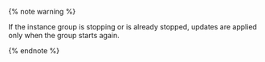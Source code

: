 {% note warning %}

If the instance group is stopping or is already stopped, updates are applied only when the group starts again.

{% endnote %}


